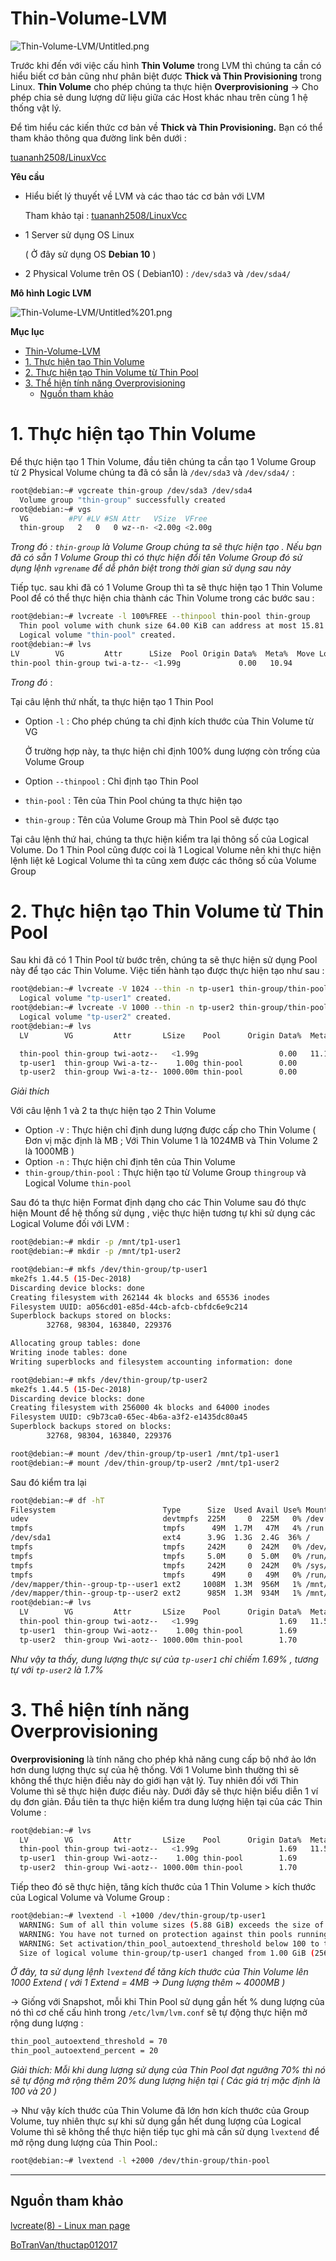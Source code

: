 # Thin-Volume-LVM

![Thin-Volume-LVM/Untitled.png](Thin-Volume-LVM/Untitled.png)

Trước khi đến với việc cấu hình **Thin Volume** trong LVM thì chúng ta cần có hiểu biết cơ bản cũng như phân biệt được **Thick và Thin Provisioning** trong Linux. **Thin Volume** cho phép chúng ta thực hiện **Overprovisioning** → Cho phép chia sẻ dung lượng dữ liệu giữa các Host khác nhau trên cùng 1 hệ thống vật lý.

Để tìm hiểu các kiến thức cơ  bản về **Thick và Thin Provisioning.** Bạn có thể tham khảo thông qua đường link bên dưới :

[tuananh2508/LinuxVcc](https://github.com/tuananh2508/LinuxVcc/blob/master/Virtualization/QEMU%26KVM/KVM&QEMU/Hot-Plug-trong-KVM.md#thin-v%C3%A0-thick-provisioning)

**Yêu cầu** 

- Hiểu biết lý thuyết về LVM và các thao tác cơ bản với LVM

    Tham khảo tại :
    [tuananh2508/LinuxVcc](https://github.com/tuananh2508/LinuxVcc/blob/master/Linux/PROJECT%20LINUX/Logical-Volume-Management/Create-Delete-Extend-Reduce-LVM.md)

- 1 Server sử dụng OS Linux

    ( Ở đây sử dụng OS **Debian 10** ) 

- 2 Physical Volume trên OS ( Debian10)  : `/dev/sda3` và  `/dev/sda4/`

**Mô hình Logic LVM**

![Thin-Volume-LVM/Untitled%201.png](Thin-Volume-LVM/Untitled%201.png)

**Mục lục**
- [Thin-Volume-LVM](#thin-volume-lvm)
- [1. Thực hiện tạo Thin Volume](#1-thực-hiện-tạo-thin-volume)
- [2. Thực hiện tạo Thin Volume từ Thin Pool](#2-thực-hiện-tạo-thin-volume-từ-thin-pool)
- [3. Thể hiện tính năng Overprovisioning](#3-thể-hiện-tính-năng-overprovisioning)
  - [Nguồn tham khảo](#nguồn-tham-khảo)


# 1. Thực hiện tạo Thin Volume

Để thực hiện tạo 1 Thin Volume, đầu tiên chúng ta cần tạo 1 Volume Group từ 2 Physical Volume chúng ta đã có sẵn là  `/dev/sda3` và  `/dev/sda4/` :

```bash
root@debian:~# vgcreate thin-group /dev/sda3 /dev/sda4
  Volume group "thin-group" successfully created
root@debian:~# vgs
  VG         #PV #LV #SN Attr   VSize  VFree
  thin-group   2   0   0 wz--n- <2.00g <2.00g
```

*Trong đó : `thin-group` là Volume Group chúng ta sẽ thực hiện tạo . Nếu bạn đã có sẵn 1 Volume Group thì có thực hiện đổi tên Volume Group đó sử dụng lệnh `vgrename` để dễ phân biệt trong thời gian sử dụng sau này*

Tiếp tục. sau khi đã có 1 Volume Group thì ta sẽ thực hiện tạo 1 Thin Volume Pool để có thể thực hiện chia thành các Thin Volume trong các bước sau :

```bash
root@debian:~# lvcreate -l 100%FREE --thinpool thin-pool thin-group
  Thin pool volume with chunk size 64.00 KiB can address at most 15.81 TiB of data.
  Logical volume "thin-pool" created.
root@debian:~# lvs
LV        VG         Attr      LSize  Pool Origin Data%  Meta%  Move Log Cpy%Sync Convert
thin-pool thin-group twi-a-tz-- <1.99g             0.00   10.94
```

*Trong đó* :

Tại câu lệnh thứ nhất, ta thực hiện tạo 1 Thin Pool 

- Option `-l` : Cho phép chúng ta chỉ định kích thước của Thin Volume từ VG

    Ở trường hợp này, ta thực hiện chỉ định 100% dung lượng còn trống của Volume Group 

- Option `--thinpool` : Chỉ định tạo Thin Pool
- `thin-pool` : Tên của Thin Pool chúng ta thực hiện tạo
- `thin-group` : Tên của Volume Group mà Thin Pool sẽ được tạo

Tại câu lệnh thứ hai, chúng ta thực hiện kiểm tra lại thông số của Logical Volume. Do 1 Thin Pool cũng được coi là 1 Logical Volume nên khi thực hiện lệnh liệt kê Logical Volume thì ta cũng xem được các thông số của Volume Group 

# 2. Thực hiện tạo Thin Volume từ Thin Pool

Sau khi đã có 1 Thin Pool từ bước trên, chúng ta sẽ thực hiện sử dụng Pool này để tạo các Thin Volume. Việc tiến hành tạo được thực hiện tạo như sau :

```bash
root@debian:~# lvcreate -V 1024 --thin -n tp-user1 thin-group/thin-pool
  Logical volume "tp-user1" created.
root@debian:~# lvcreate -V 1000 --thin -n tp-user2 thin-group/thin-pool
  Logical volume "tp-user2" created.
root@debian:~# lvs
  LV        VG         Attr       LSize    Pool      Origin Data%  Meta%  Move Log Cpy%Sync Convert

  thin-pool thin-group twi-aotz--   <1.99g                  0.00   11.13
  tp-user1  thin-group Vwi-a-tz--    1.00g thin-pool        0.00
  tp-user2  thin-group Vwi-a-tz-- 1000.00m thin-pool        0.00
```

*Giải thích*

Với câu lệnh 1 và 2 ta thực hiện tạo 2 Thin Volume

- Option `-V` : Thực hiện chỉ định dung lượng được cấp cho Thin Volume ( Đơn vị mặc định là MB ; Với Thin Volume 1 là 1024MB và Thin Volume 2 là 1000MB )
- Option `-n` : Thực hiện chỉ định tên của Thin Volume
- `thin-group/thin-pool` : Thực hiện tạo từ Volume Group `thingroup` và Logical Volume `thin-pool`

Sau đó ta thực hiện Format định dạng cho các Thin Volume sau đó thực hiện Mount để hệ thống sử dụng , việc thực hiện tương tự khi sử dụng các Logical Volume đối với LVM :

```bash
root@debian:~# mkdir -p /mnt/tp1-user1
root@debian:~# mkdir -p /mnt/tp1-user2
```

```bash
root@debian:~# mkfs /dev/thin-group/tp-user1
mke2fs 1.44.5 (15-Dec-2018)
Discarding device blocks: done
Creating filesystem with 262144 4k blocks and 65536 inodes
Filesystem UUID: a056cd01-e85d-44cb-afcb-cbfdc6e9c214
Superblock backups stored on blocks:
        32768, 98304, 163840, 229376

Allocating group tables: done
Writing inode tables: done
Writing superblocks and filesystem accounting information: done

root@debian:~# mkfs /dev/thin-group/tp-user2
mke2fs 1.44.5 (15-Dec-2018)
Discarding device blocks: done
Creating filesystem with 256000 4k blocks and 64000 inodes
Filesystem UUID: c9b73ca0-65ec-4b6a-a3f2-e1435dc80a45
Superblock backups stored on blocks:
        32768, 98304, 163840, 229376
```

```bash
root@debian:~# mount /dev/thin-group/tp-user1 /mnt/tp1-user1
root@debian:~# mount /dev/thin-group/tp-user2 /mnt/tp1-user2
```

Sau đó kiểm tra lại 

```bash
root@debian:~# df -hT
Filesystem                        Type      Size  Used Avail Use% Mounted on
udev                              devtmpfs  225M     0  225M   0% /dev
tmpfs                             tmpfs      49M  1.7M   47M   4% /run
/dev/sda1                         ext4      3.9G  1.3G  2.4G  36% /
tmpfs                             tmpfs     242M     0  242M   0% /dev/shm
tmpfs                             tmpfs     5.0M     0  5.0M   0% /run/lock
tmpfs                             tmpfs     242M     0  242M   0% /sys/fs/cgroup
tmpfs                             tmpfs      49M     0   49M   0% /run/user/0
/dev/mapper/thin--group-tp--user1 ext2     1008M  1.3M  956M   1% /mnt/tp1-user1
/dev/mapper/thin--group-tp--user2 ext2      985M  1.3M  934M   1% /mnt/tp1-user2
root@debian:~# lvs
  LV        VG         Attr       LSize    Pool      Origin Data%  Meta%  Move Log Cpy%Sync Convert
  thin-pool thin-group twi-aotz--   <1.99g                  1.69   11.52
  tp-user1  thin-group Vwi-aotz--    1.00g thin-pool        1.69
  tp-user2  thin-group Vwi-aotz-- 1000.00m thin-pool        1.70
```

*Như vậy ta thấy, dung lượng thực sự của `tp-user1` chỉ chiếm 1.69% , tương tự với `tp-user2` là 1.7%*

# 3. Thể hiện tính năng Overprovisioning

**Overprovisioning** là tính năng cho phép khả năng cung cấp bộ nhớ ảo lớn hơn dung lượng thực sự của hệ thống. Với 1 Volume bình thường thì sẽ không thể thực hiện điều này do giới hạn vật lý. Tuy nhiên đối với Thin Volume thì sẽ thực hiện được điều này. Dưới đây sẽ thực hiện biểu diễn 1 ví dụ đơn giản. Đầu tiên ta thực hiện kiểm tra dung lượng hiện tại của các Thin Volume :

```bash
root@debian:~# lvs
  LV        VG         Attr       LSize    Pool      Origin Data%  Meta%  Move Log Cpy%Sync Convert
  thin-pool thin-group twi-aotz--   <1.99g                  1.69   11.52
  tp-user1  thin-group Vwi-aotz--    1.00g thin-pool        1.69
  tp-user2  thin-group Vwi-aotz-- 1000.00m thin-pool        1.70
```

Tiếp theo đó sẽ thực hiện, tăng kích thước của 1 Thin Volume > kích thước của Logical Volume và Volume Group :

```bash
root@debian:~# lvextend -l +1000 /dev/thin-group/tp-user1
  WARNING: Sum of all thin volume sizes (5.88 GiB) exceeds the size of thin pool thin-group/thin-pool and the size of whole volume group (<2.00 GiB).
  WARNING: You have not turned on protection against thin pools running out of space.
  WARNING: Set activation/thin_pool_autoextend_threshold below 100 to trigger automatic extension of thin pools before they get full.
  Size of logical volume thin-group/tp-user1 changed from 1.00 GiB (256 extents) to <4.91 GiB (1256 extents).
```

*Ở đây, ta sử dụng lệnh `lvextend` để tăng kích thước của Thin Volume lên 1000 Extend ( với 1 Extend = 4MB → Dung lượng thêm ~ 4000MB )*

→ Giống với Snapshot, mỗi khi Thin Pool sử dụng gần hết % dung lượng của nó thì cơ chế cấu hình trong `/etc/lvm/lvm.conf` sẽ tự động thực hiện mở rộng dung lượng :

```bash
thin_pool_autoextend_threshold = 70
thin_pool_autoextend_percent = 20
```

*Giải thích: Mỗi khi dung lượng sử dụng của Thin Pool đạt ngưỡng 70% thì nó sẽ tự động mở rộng thêm 20% dung lượng hiện tại ( Các giá trị mặc định là 100 và 20 )*

→ Như vậy kích thước của Thin Volume đã lớn hơn kích thước của Group Volume, tuy nhiên thực sự khi sử dụng gần hết dung lượng của Logical Volume thì sẽ không thể thực hiện tiếp tục ghi mà cần sử dụng `lvextend` để mở rộng dung lượng của Thin Pool.:

```bash
root@debian:~# lvextend -l +2000 /dev/thin-group/thin-pool
```

---

## Nguồn tham khảo

[lvcreate(8) - Linux man page](https://linux.die.net/man/8/lvcreate)

[BoTranVan/thuctap012017](https://github.com/BoTranVan/thuctap012017/blob/master/TVBO/docs/LVM/docs/lvm-thin.md)